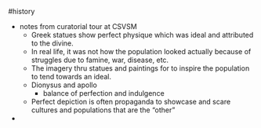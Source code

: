 #history 

- notes from curatorial tour at CSVSM
	- Greek statues show perfect physique which was ideal and attributed to the divine. 
	- In real life, it was not how the population looked actually because of struggles due to famine, war, disease, etc. 
	- The imagery thru statues and paintings for to inspire the population to tend towards an ideal. 
	- Dionysus and apollo
		- balance of perfection and indulgence
	- Perfect depiction is often propaganda to showcase and scare cultures and populations that are the “other”
- 